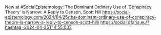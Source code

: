 New at #SocialEpistemology: The Dominant Ordinary Use of ‘Conspiracy Theory’ is Narrow: A Reply to Censon, Scott Hill https://social-epistemology.com/2024/04/25/the-dominant-ordinary-use-of-conspiracy-theory-is-narrow-a-reply-to-censon-scott-hill/ https://social.dfaria.eu/?hashtag=2024-04-25T14:55:03Z